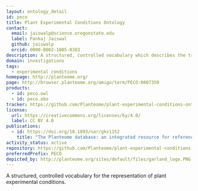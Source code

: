 ```yaml
---
layout: ontology_detail
id: peco
title: Plant Experimental Conditions Ontology
contact:
  email: jaiswalp@science.oregonstate.edu
  label: Pankaj Jaiswal
  github: jaiswalp
  orcid: 0000-0002-1005-8383
description: A structured, controlled vocabulary which describes the treatments, growing conditions, and/or study types used in plant biology experiments.
domain: investigations
tags:
  - experimental conditions
homepage: http://planteome.org/
page: http://browser.planteome.org/amigo/term/PECO:0007359
products:
  - id: peco.owl
  - id: peco.obo
tracker: https://github.com/Planteome/plant-experimental-conditions-ontology/issues
license:
  url: https://creativecommons.org/licenses/by/4.0/
  label: CC BY 4.0
publications:
  - id: https://doi.org/10.1093/nar/gkx1152
    title: "The Planteome database: an integrated resource for reference ontologies, plant genomics and phenomics."
activity_status: active
repository: https://github.com/Planteome/plant-experimental-conditions-ontology
preferredPrefix: PECO
depicted_by: http://planteome.org/sites/default/files/garland_logo.PNG
---
```


A structured, controlled vocabulary for the representation of plant experimental conditions.
